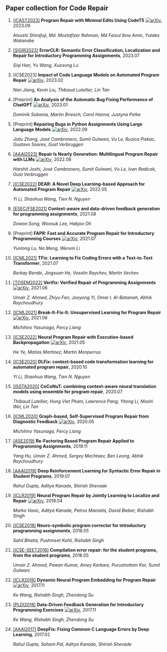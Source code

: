 ## Paper collection for Code Repair

1. [[iCAST2023]](https://ieeexplore.ieee.org/abstract/document/10359288) **Program Repair with Minimal Edits Using CodeT5** [![arXiv](https://img.shields.io/badge/arXiv-2309.14760-b31b1b.svg)](https://arxiv.org/abs/2309.14760), 2023.09

   *Atsushi Shirafuji, Md. Mostafizer Rahman, Md Faizul Ibne Amin, Yutaka Watanobe*

2. [[SIGIR2023]](https://dl.acm.org/doi/10.1145/3539618.3591680) **ErrorCLR: Semantic Error Classification, Localization and Repair for Introductory Programming Assignments**, 2023.07

   *Siqi Han, Yu Wang, Xuesong Lu*

3. [ICSE2023] **Impact of Code Language Models on Automated Program Repair** [![arXiv](https://img.shields.io/badge/arXiv-2301.08653-b31b1b.svg)](https://arxiv.org/abs/2301.08653), 2023.02

   *Nan Jiang, Kevin Liu, Thibaud Lutellier, Lin Tan*

4. [Preprint] **An Analysis of the Automatic Bug Fixing Performance of ChatGPT** [![arXiv](https://img.shields.io/badge/arXiv-2302.05020-b31b1b.svg)](https://arxiv.org/abs/2302.05020), 2023.01

   *Dominik Sobania, Martin Briesch, Carol Hanna, Justyna Petke*

5. [Preprint] **Repairing Bugs in Python Assignments Using Large Language Models** [![arXiv](https://img.shields.io/badge/arXiv-2209.14876-b31b1b.svg)](https://arxiv.org/abs/2209.14876), 2022.09

   *Jialu Zhang, José Cambronero, Sumit Gulwani, Vu Le, Ruzica Piskac, Gustavo Soares, Gust Verbruggen*

6. [[AAAI2023]](https://ojs.aaai.org/index.php/AAAI/article/view/25642) **Repair Is Nearly Generation: Multilingual Program Repair with LLMs** [![arXiv](https://img.shields.io/badge/arXiv-2208.11640-b31b1b.svg)](https://arxiv.org/abs/2208.11640), 2022.08

   *Harshit Joshi, José Cambronero, Sumit Gulwani, Vu Le, Ivan Radicek, Gust Verbruggen*

7. [[ICSE2022]](https://dl.acm.org/doi/abs/10.1145/3510003.3510177) **DEAR: A Novel Deep Learning-based Approach for Automated Program Repair** [![arXiv](https://img.shields.io/badge/arXiv-2205.01859-b31b1b.svg)](https://arxiv.org/abs/2205.01859), 2022.05

   *Yi Li, Shaohua Wang, Tien N. Nguyen*

8. [[ESEC/FSE2021]](https://dl.acm.org/doi/abs/10.1145/3468264.3468598) **Context-aware and data-driven feedback generation for programming assignments**, 2021.08

   *Dowon Song, Woosuk Lee, Hakjoo Oh*

9. [Preprint] **FAPR: Fast and Accurate Program Repair for Introductory Programming Courses** [![arXiv](https://img.shields.io/badge/arXiv-2107.06550-b31b1b.svg)](https://arxiv.org/abs/2107.06550), 2021.07

   *Yunlong Lu, Na Meng, Wenxin Li*

10. [[ICML2021]](https://proceedings.mlr.press/v139/berabi21a.html) **TFix: Learning to Fix Coding Errors with a Text-to-Text Transformer**, 2021.07

    *Berkay Berabi, Jingxuan He, Veselin Raychev, Martin Vechev*

11. [[TOSEM2022]](https://dl.acm.org/doi/abs/10.1145/3510418) **Verifix: Verified Repair of Programming Assignments** [![arXiv](https://img.shields.io/badge/arXiv-2106.16199-b31b1b.svg)](https://arxiv.org/abs/2106.16199), 2021.06

    *Umair Z. Ahmed, Zhiyu Fan, Jooyong Yi, Omar I. Al-Bataineh, Abhik Roychoudhury*

12. [[ICML2021]](http://proceedings.mlr.press/v139/yasunaga21a.html) **Break-It-Fix-It: Unsupervised Learning for Program Repair** [![arXiv](https://img.shields.io/badge/arXiv-2106.06600-b31b1b.svg)](https://arxiv.org/abs/2106.06600), 2021.06

    *Michihiro Yasunaga, Percy Liang*

13. [[ICSE2022]](https://dl.acm.org/doi/abs/10.1145/3510003.3510222) **Neural Program Repair with Execution-based Backpropagation** [![arXiv](https://img.shields.io/badge/arXiv-2105.04123-b31b1b.svg)](https://arxiv.org/abs/2105.04123), 2021.05

    *He Ye, Matias Martinez, Martin Monperrus*

14. [[ICSE2020]](https://dl.acm.org/doi/abs/10.1145/3377811.3380345) **DLFix: context-based code transformation learning for automated program repair**, 2020.10

    *Yi Li, Shaohua Wang, Tien N. Nguyen*

15. [[ISSTA2020]](https://dl.acm.org/doi/abs/10.1145/3395363.3397369) **CoCoNuT: combining context-aware neural translation models using ensemble for program repair**, 2020.07

    *Thibaud Lutellier, Hung Viet Pham, Lawrence Pang, Yitong Li, Moshi Wei, Lin Tan*

16. [[ICML2020]](https://proceedings.mlr.press/v119/yasunaga20a.html) **Graph-based, Self-Supervised Program Repair from Diagnostic Feedback** [![arXiv](https://img.shields.io/badge/arXiv-2005.10636-b31b1b.svg)](https://arxiv.org/abs/2005.10636), 2020.05

    *Michihiro Yasunaga, Percy Liang*

17. [[ASE2019]](https://ieeexplore.ieee.org/abstract/document/8952522) **Re-Factoring Based Program Repair Applied to Programming Assignments**, 2019.11

    *Yang Hu, Umair Z. Ahmed, Sergey Mechtaev, Ben Leong, Abhik Roychoudhury*

18. [[AAAI2019]](https://ojs.aaai.org/index.php/AAAI/article/view/3882) **Deep Reinforcement Learning for Syntactic Error Repair in Student Programs**, 2019.07

    *Rahul Gupta, Aditya Kanade, Shirish Shevade*

19. [[ICLR2019]](https://openreview.net/forum?id=ByloJ20qtm) **Neural Program Repair by Jointly Learning to Localize and Repair** [![arXiv](https://img.shields.io/badge/arXiv-1904.017203-b31b1b.svg)](https://arxiv.org/abs/1904.01720), 2019.04

    *Marko Vasic, Aditya Kanade, Petros Maniatis, David Bieber, Rishabh Singh*

20. [[ICSE2018]](https://dl.acm.org/doi/abs/10.1145/3180155.3180219) **Neuro-symbolic program corrector for introductory programming assignments**, 2018.05

    *Sahil Bhatia, Pushmeet Kohli, Rishabh Singh*

21. [[ICSE-SEET2018]](https://dl.acm.org/doi/abs/10.1145/3183377.3183383) **Compilation error repair: for the student programs, from the student programs**, 2018.05

    *Umair Z. Ahmed, Pawan Kumar, Amey Karkare, Purushottam Kar, Sumit Gulwani*

22. [[ICLR2018]](https://openreview.net/forum?id=BJuWrGW0Z) **Dynamic Neural Program Embedding for Program Repair** [![arXiv](https://img.shields.io/badge/arXiv-1711.07163-b31b1b.svg)](https://arxiv.org/abs/1711.07163), 2017.11

    *Ke Wang, Rishabh Singh, Zhendong Su*

23. [[PLDI2018]](https://dl.acm.org/doi/abs/10.1145/3192366.3192384) **Data-Driven Feedback Generation for Introductory Programming Exercises** [![arXiv](https://img.shields.io/badge/arXiv-1711.07148-b31b1b.svg)](https://arxiv.org/abs/1711.07148), 2017.11

    *Ke Wang, RIshabh Singh, Zhendong Su*

24. [[AAAI2017]](https://ojs.aaai.org/index.php/AAAI/article/view/10742) **DeepFix: Fixing Common C Language Errors by Deep Learning**, 2017.02

    *Rahul Gupta, Soham Pal, Aditya Kanade, Shirish Shevade*

